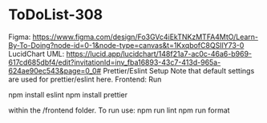 # ToDoList-308

Figma:
https://www.figma.com/design/Fo3GVc4iEkTNKzMTFA4MtO/Learn-By-To-Doing?node-id=0-1&node-type=canvas&t=1KxqbofC8QSIlY73-0
LucidChart UML:
https://lucid.app/lucidchart/148f21a7-ac0c-46a6-b969-617cd685dbf4/edit?invitationId=inv_fba16893-43c7-413d-965a-624ae90ec543&page=0_0#
Prettier/Eslint Setup
Note that default settings are used for prettier/eslint here.
Frontend:
Run

npm install eslint
npm install prettier

within the /frontend folder. To run use:
npm run lint
npm run format
